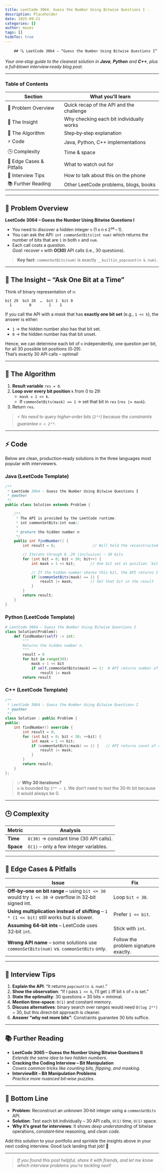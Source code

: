 ```yaml
---
title: LeetCode 3064. Guess the Number Using Bitwise Questions I - 
description: Placeholder
date: 2025-09-21
categories: []
author: moses
tags: []
hideToc: true
---
```

        ## 🔍 LeetCode 3064 – “Guess the Number Using Bitwise Questions I”
*Your one‑stop guide to the cleanest solution in **Java**, **Python** and **C++**, plus a full‑blown interview‑ready blog post.*

---

### Table of Contents
| Section | What you’ll learn |
|---------|--------------------|
| 🧩 Problem Overview | Quick recap of the API and the challenge |
| 🧠 The Insight | Why checking each bit individually works |
| 🚀 The Algorithm | Step‑by‑step explanation |
| ⚡ Code | Java, Python, C++ implementations |
| 🕒 Complexity | Time & space |
| 🔧 Edge Cases & Pitfalls | What to watch out for |
| 🤝 Interview Tips | How to talk about this on the phone |
| 📚 Further Reading | Other LeetCode problems, blogs, books |

---

## 🧩 Problem Overview

**LeetCode 3064 – Guess the Number Using Bitwise Questions I**

- You need to discover a hidden integer `n` (1 ≤ n ≤ 2³⁰ – 1).
- You can ask the API: `int commonSetBits(int num)` which returns the number of bits that are `1` in both `n` and `num`.
- Each call costs a *question*.  
  *Goal*: recover `n` with **O(30)** API calls (i.e., 30 questions).

> **Key fact**: `commonSetBits(num)` is exactly `__builtin_popcount(n & num)`.

---

## 🧠 The Insight – “Ask One Bit at a Time”

Think of binary representation of `n`:

```
bit 29  bit 28  …  bit 1  bit 0
  1        0        1    1
```

If you call the API with a *mask* that has **exactly one bit set** (e.g., `1 << k`), the answer is either:

- `1` → the hidden number also has that bit set.
- `0` → the hidden number has that bit unset.

Hence, we can determine each bit of `n` independently, one question per bit, for all 30 possible bit positions (0‑29).  
That’s exactly 30 API calls – optimal!

---

## 🚀 The Algorithm

1. **Result variable** `res = 0`.
2. **Loop over every bit position** `k` from 0 to 29:
   - `mask = 1 << k`.
   - If `commonSetBits(mask) == 1` → set that bit in `res` (`res |= mask`).
3. Return `res`.

> ⚡ *No need to query higher‑order bits (`2³⁰`) because the constraints guarantee `n < 2³⁰`.*

---

## ⚡ Code

Below are clean, production‑ready solutions in the three languages most popular with interviewers.

### Java (LeetCode Template)

```java
/**
 * LeetCode 3064 – Guess the Number Using Bitwise Questions I
 * @author
 */
public class Solution extends Problem {

    /**
     * The API is provided by the LeetCode runtime.
     * int commonSetBits(int num);
     *
     * @return the hidden number n
     */
    public int findNumber() {
        int result = 0;                 // Will hold the reconstructed number

        // Iterate through 0..29 (inclusive) – 30 bits
        for (int bit = 0; bit < 30; bit++) {
            int mask = 1 << bit;       // One bit set at position `bit`

            // If the hidden number shares this bit, the API returns 1
            if (commonSetBits(mask) == 1) {
                result |= mask;        // Set that bit in the result
            }
        }
        return result;
    }
}
```

### Python (LeetCode Template)

```python
# LeetCode 3064 – Guess the Number Using Bitwise Questions I
class Solution(Problem):
    def findNumber(self) -> int:
        """
        Returns the hidden number n.
        """
        result = 0
        for bit in range(30):
            mask = 1 << bit
            if self.commonSetBits(mask) == 1:  # API returns number of common set bits
                result |= mask
        return result
```

### C++ (LeetCode Template)

```cpp
/**
 * LeetCode 3064 – Guess the Number Using Bitwise Questions I
 * @author
 */
class Solution : public Problem {
public:
    int findNumber() override {
        int result = 0;
        for (int bit = 0; bit < 30; ++bit) {
            int mask = 1 << bit;
            if (commonSetBits(mask) == 1) {   // API returns count of common set bits
                result |= mask;
            }
        }
        return result;
    }
};
```

> ✅ **Why 30 iterations?**  
> `n` is bounded by `2³⁰ – 1`. We don’t need to test the 30‑th bit because it would always be 0.

---

## 🕒 Complexity

| Metric | Analysis |
|--------|----------|
| **Time** | `O(30)` → constant time (30 API calls). |
| **Space** | `O(1)` – only a few integer variables. |

---

## 🔧 Edge Cases & Pitfalls

| Issue | Fix |
|-------|-----|
| **Off‑by‑one on bit range** – using `bit <= 30` would try `1 << 30` → overflow in 32‑bit signed int. | Loop `bit < 30`. |
| **Using multiplication instead of shifting** – `1 * (1 << bit)` still works but is slower. | Prefer `1 << bit`. |
| **Assuming 64‑bit ints** – LeetCode uses 32‑bit `int`. | Stick with `int`. |
| **Wrong API name** – some solutions use `commonSetBits(num)` vs. `commonSetBits` only. | Follow the problem signature exactly. |

---

## 🤝 Interview Tips

1. **Explain the API**: “It returns `popcount(n & num)`.”
2. **Show the observation**: “If I pass `1 << k`, I’ll get `1` iff bit `k` of `n` is set.”
3. **State the optimality**: 30 questions = 30 bits = minimal.
4. **Mention time‑space**: `O(1)` and constant memory.
5. **Discuss alternatives**: binary search over ranges would need `O(log 2³⁰)` ~ 30, but this direct‑bit approach is cleaner.
6. **Answer “why not more bits”**: Constraints guarantee 30 bits suffice.

---

## 📚 Further Reading

- **LeetCode 3065 – Guess the Number Using Bitwise Questions II**  
  *Extends the same idea to two hidden numbers.*  
- **Cracking the Coding Interview – Bit Manipulation**  
  *Covers common tricks like counting bits, flipping, and masking.*  
- **InterviewBit – Bit Manipulation Problems**  
  *Practice more nuanced bit‑wise puzzles.*

---

## 🎯 Bottom Line

- **Problem**: Reconstruct an unknown 30‑bit integer using a `commonSetBits` API.
- **Solution**: Test each bit individually – 30 API calls, `O(1)` time, `O(1)` space.
- **Why it’s great for interviews**: It shows *deep understanding* of bitwise operations, *constant‑time* reasoning, and *clean code*.

Add this solution to your portfolio and sprinkle the insights above in your next coding interview. Good luck landing that job! 🚀

--- 

> *If you found this post helpful, share it with friends, and let me know which interview problems you’re tackling next!*